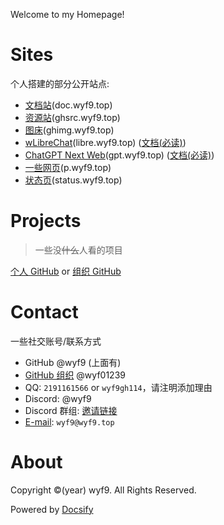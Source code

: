 Welcome to my Homepage!

# Sites

个人搭建的部分公开站点:

- [文档站](https://doc.wyf9.top)(doc.wyf9.top)
- [资源站](https://github.com/wyf01239/ghsrc)(ghsrc.wyf9.top)
- [图床](https://github.com/wyf01239/ghimg)(ghimg.wyf9.top)
- [wLibreChat](https://libre.wyf9.top)(libre.wyf9.top) ([文档(必读)](https://doc.wyf9.top/#/ai/libre))
- [ChatGPT Next Web](https://gpt.wyf9.top)(gpt.wyf9.top) ([文档(必读)](https://doc.wyf9.top/#/ai/gpt))
- [一些网页](https://github.com/wyf01239/pages)(p.wyf9.top)
- [状态页](https://status.wyf9.top)(status.wyf9.top)

# Projects

> 一些没~~什么~~人看的项目

[个人 GitHub](https://github.com/wyf9?tab=repositories) or [组织 GitHub](https://github.com/orgs/wyf01239/repositories)

# Contact

一些社交账号/联系方式

- GitHub @wyf9 (上面有)
- [GitHub 组织](https://github.com/wyf01239) @wyf01239
- QQ: `2191161566` or `wyf9gh114`，请注明添加理由
- Discord: @wyf9
- Discord 群组: [邀请链接](https://discord.com/invite/Geruk983EH)
- [E-mail](mailto:wyf9@wyf9.top): `wyf9@wyf9.top`

# About

<div id=wyear>Copyright ©(year) wyf9. All Rights Reserved.</div>

<script>
copyright("wyear");
</script>

Powered by [Docsify](https://docsify.js.org)